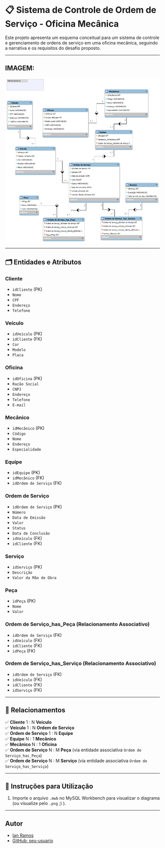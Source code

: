 # 📋 Sistema de Controle de Ordem de Serviço - Oficina Mecânica

Este projeto apresenta um esquema conceitual para um sistema de controle e gerenciamento de ordens de serviço em uma oficina mecânica, seguindo a narrativa e os requisitos do desafio proposto.

---

## IMAGEM:
![Preview](Oficina.png)

---

## 🗂️ Entidades e Atributos

### **Cliente**
- `idCliente` (PK)
- `Nome`
- `CPF`
- `Endereço`
- `Telefone`

### **Veículo**
- `idVeículo` (PK)
- `idCliente` (FK)
- `Cor`
- `Modelo`
- `Placa`

### **Oficina**
- `idOficina` (PK)
- `Razão Social`
- `CNPJ`
- `Endereço`
- `Telefone`
- `E-mail`

### **Mecânico**
- `idMecânico` (PK)
- `Código`
- `Nome`
- `Endereço`
- `Especialidade`

### **Equipe**
- `idEquipe` (PK)
- `idMecânico` (FK)
- `idOrdem de Serviço` (FK)

### **Ordem de Serviço**
- `idOrdem de Serviço` (PK)
- `Número`
- `Data de Emissão`
- `Valor`
- `Status`
- `Data de Conclusão`
- `idVeículo` (FK)
- `idCliente` (FK)

### **Serviço**
- `idServiço` (PK)
- `Descrição`
- `Valor da Mão de Obra`

### **Peça**
- `idPeça` (PK)
- `Nome`
- `Valor`

### **Ordem de Serviço_has_Peça** (Relacionamento Associativo)
- `idOrdem de Serviço` (FK)
- `idVeículo` (FK)
- `idCliente` (FK)
- `idPeça` (FK)

### **Ordem de Serviço_has_Serviço** (Relacionamento Associativo)
- `idOrdem de Serviço` (FK)
- `idVeículo` (FK)
- `idCliente` (FK)
- `idServiço` (FK)

---

## 🔗 Relacionamentos
✅ **Cliente** 1 : N **Veículo**  
✅ **Veículo** 1 : N **Ordem de Serviço**  
✅ **Ordem de Serviço** 1 : N **Equipe**  
✅ **Equipe** N : 1 **Mecânico**  
✅ **Mecânico** N : 1 **Oficina**  
✅ **Ordem de Serviço** N : M **Peça** (via entidade associativa `Ordem de Serviço_has_Peça`)  
✅ **Ordem de Serviço** N : M **Serviço** (via entidade associativa `Ordem de Serviço_has_Serviço`)  

---

## 🚀 Instruções para Utilização
1. Importe o arquivo `.mwb` no MySQL Workbench para visualizar o diagrama (ou visualize pelo `.png` ;) ).

---

## Autor
- [Ian Ramos](www.linkedin.com/in/ian-ramos-)
- [GitHub: seu-usuario](https://github.com/Ian-Ramoss)

